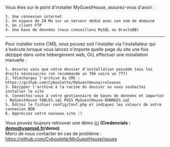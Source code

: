 Vous êtes sur le point d'installer MyGuestHouse, assurez-vous d'avoir :

    1. Une connexion internet
    2. Un espace de 20 Mo sur un serveur dédié avec son nom de domaine
    3. Un client FTP
    4. Une base de données (nous conseillons MySQL ou OracleDB)

-------------------------------------------------------------------------
Pour installer notre CMS, vous pouvez soit l'installer via l'installateur qui s'exécute lorsque vous lancez n'importe quelle page du site une fois dézippé dans votre hébergement web, OU, effectuer une installation manuelle :

    1. Assurez vous que votre dossier d'installation possède tous les droits nécessaires (on recommande un 766 voire un 777)
    2. Téléchargez l'archive du CMS : https://github.com/Cyboulette/MyGuestHouse/releases
    3. Dézipper l'archive à la racine du dossier ou vous souhaitez installer le site
    4. Connectez-vous à votre gestionnaire de bases de données et importez : MyGuestHouse-TABLES.sql PUIS MyGuestHouse-DONNEES.sql
    5. Editez le fichier config/Conf.php et indiquez les valeurs de votre connexion BDD
    6. Appréciez votre nouveau site :)

Vous pouvez toujours retrouver une démo [ici](https://myguesthouse.cyboulette.fr/) **(Credencials : demo@yopmail.fr/demo)**
<br/>
Merci de nous contacter en cas de problème : https://github.com/Cyboulette/MyGuestHouse/issues
